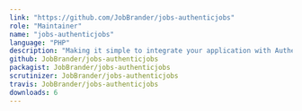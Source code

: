 ```yaml
---
link: "https://github.com/JobBrander/jobs-authenticjobs"
role: "Maintainer"
name: "jobs-authenticjobs"
language: "PHP"
description: "Making it simple to integrate your application with Authentic Jobs API"
github: JobBrander/jobs-authenticjobs
packagist: JobBrander/jobs-authenticjobs
scrutinizer: JobBrander/jobs-authenticjobs
travis: JobBrander/jobs-authenticjobs
downloads: 6
---
```

